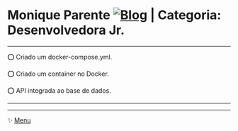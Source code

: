# Monique Parente [![Blog](https://img.shields.io/badge/LinkedIn-0077B5?style=for-the-badge&logo=linkedin&logoColor=white)](https://www.linkedin.com/in/monique13/) | Categoria: Desenvolvedora Jr. 
______________________________________________________________________________________________________________________________________________________________________________

⭕ Criado um docker-compose.yml.

⭕ Criado um container no Docker.

⭕ API integrada ao base de dados.
______________________________________________________________________________________________________________________________________________________________________________

______________________________________________________________________________________________________________________________________________________________________________
✨ [Menu](https://github.com/MoniqueParente/DesafiosBecaMoniqueParente/blob/main/README.md)<br/>
